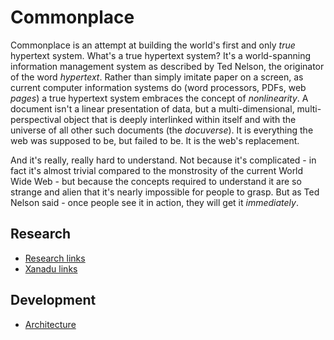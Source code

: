 # Commonplace

Commonplace is an attempt at building the world's first and only *true* hypertext system. What's a true hypertext system? It's a world-spanning information management system as described by Ted Nelson, the originator of the word *hypertext*. Rather than simply imitate paper on a screen, as current computer information systems do (word processors, PDFs, web *pages*) a true hypertext system embraces the concept of *nonlinearity*. A document isn't a linear presentation of data, but a multi-dimensional, multi-perspectival object that is deeply interlinked within itself and with the universe of all other such documents (the *docuverse*). It is everything the web was supposed to be, but failed to be. It is the web's replacement.

And it's really, really hard to understand. Not because it's complicated - in fact it's almost trivial compared to the monstrosity of the current World Wide Web - but because the concepts required to understand it are so strange and alien that it's nearly impossible for people to grasp. But as Ted Nelson said - once people see it in action, they will get it *immediately*.

## Research

 - [Research links](/node/hypertext-research.html)
 - [Xanadu links](/node/xanadu-links.html)

## Development

 - [Architecture](/node/architecture-intro.html)
